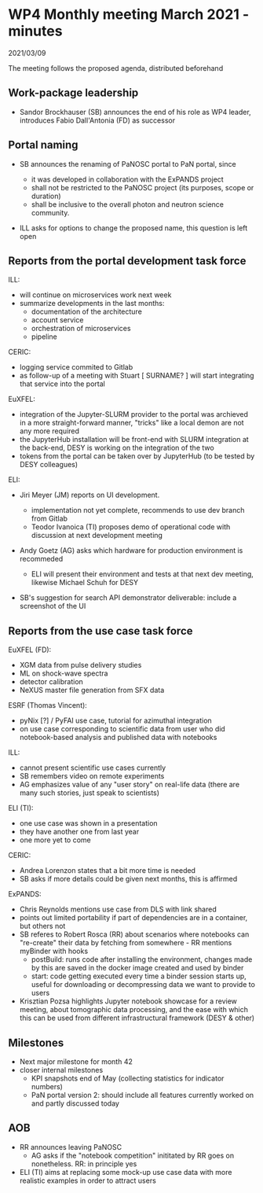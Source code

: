 # WP4 Monthly meeting March 2021 - minutes

2021/03/09

The meeting follows the proposed agenda, distributed beforehand

## Work-package leadership

- Sandor Brockhauser (SB) announces the end of his role as WP4 leader,
  introduces Fabio Dall'Antonia (FD) as successor

## Portal naming

- SB announces the renaming of PaNOSC portal to PaN portal, since
  - it was developed in collaboration with the ExPANDS project
  - shall not be restricted to the PaNOSC project (its purposes, scope or duration)
  - shall be inclusive to the overall photon and neutron science community.

- ILL asks for options to change the proposed name, this question is left open


## Reports from the portal development task force

ILL:
- will continue on microservices work next week
- summarize developments in the last months:
  - documentation of the architecture
  - account service
  - orchestration of microservices
  - pipeline

CERIC:
- logging service commited to Gitlab
- as follow-up of a meeting with Stuart [ SURNAME? ] will start integrating that service into the portal

EuXFEL:
- integration of the Jupyter-SLURM provider to the portal was archieved in a more straight-forward
  manner, "tricks" like a local demon are not any more required
- the JupyterHub installation will be front-end with SLURM integration at the back-end,
  DESY is working on the integration of the two
- tokens from the portal can be taken over by JupyterHub (to be tested by DESY colleagues)

ELI:
- Jiri Meyer (JM) reports on UI development.
  - implementation not yet complete, recommends to use dev branch from Gitlab
  - Teodor Ivanoica (TI) proposes demo of operational code with discussion at next development meeting
- Andy Goetz (AG) asks which hardware for production environment is recommeded
  - ELI will present their environment and tests at that next dev meeting,
    likewise Michael Schuh for DESY

- SB's suggestion for search API demonstrator deliverable: include a screenshot of the UI


## Reports from the use case task force

EuXFEL (FD):
- XGM data from pulse delivery studies
- ML on shock-wave spectra
- detector calibration
- NeXUS master file generation from SFX data

ESRF (Thomas Vincent):
- pyNix [?] / PyFAI use case, tutorial for azimuthal integration
- on use case corresponding to scientific data from user
  who did notebook-based analysis and published data with notebooks

ILL:
- cannot present scientific use cases currently
- SB remembers video on remote experiments
- AG emphasizes value of any "user story" on real-life data
  (there are many such stories, just speak to scientists)

ELI (TI):
- one use case was shown in a presentation
- they have another one from last year
- one more yet to come

CERIC:
- Andrea Lorenzon states that a bit more time is needed
- SB asks if more details could be given next months, this is affirmed

ExPANDS:
- Chris Reynolds mentions use case from DLS with link shared
- points out limited portability if part of dependencies are in a container, 
  but others not
- SB referes to Robert Rosca (RR) about scenarios where notebooks can "re-create" their data
  by fetching from somewhere - RR mentions myBinder with hooks
  - postBuild: runs code after installing the environment, changes made by this are saved
    in the docker image created and used by binder
  - start: code getting executed every time a binder session starts up, useful for downloading
    or decompressing data we want to provide to users
- Krisztian Pozsa highlights Jupyter notebook showcase for a review meeting,
  about tomographic data processing, and the ease with which this can be used
  from different infrastructural framework (DESY & other)

## Milestones

- Next major milestone for month 42
- closer internal milestones
  - KPI snapshots end of May (collecting statistics for indicator numbers)
  - PaN portal version 2: should include all features currently worked on and partly
    discussed today

## AOB

- RR announces leaving PaNOSC
  - AG asks if the "notebook competition" inititated by RR goes on nonetheless. RR: in principle yes
- ELI (TI) aims at replacing some mock-up use case data with more realistic examples in order
  to attract users
